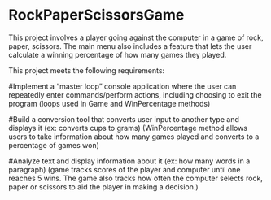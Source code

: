 # RockPaperScissorsGame
This project involves a player going against the computer in a game of rock, paper, scissors.
 The main menu also includes a feature that lets the user calculate a winning percentage of how many games they played.
 
 
This project meets the following requirements:

#Implement a “master loop” console application where the user can repeatedly enter commands/perform actions, including choosing to exit the program
(loops used in Game and WinPercentage methods)

#Build a conversion tool that converts user input to another type and displays it (ex: converts cups to grams)
(WinPercentage method allows users to take information about how many games played and converts to a percentage of games won)

#Analyze text and display information about it (ex: how many words in a paragraph)
(game tracks scores of the player and computer until one reaches 5 wins. 
The game also tracks how often the computer selects rock, paper or scissors to aid the player in making a decision.)
